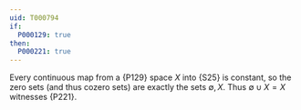```yaml
---
uid: T000794
if:
  P000129: true
then:
  P000221: true
---
```


Every continuous map from a {P129} space $X$ into
{S25} is constant, so
the zero sets (and thus cozero sets) are exactly the sets $\emptyset,X$.
Thus $\emptyset\cup X=X$ witnesses {P221}.
